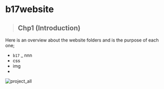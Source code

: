 # b17website
> ## Chp1 (Introduction)
 Here is an overview about the website folders and is the purpose of each one;
   - `b17` 
    _ nnn 
   - css
   - img
   - 
  ![project_all](https://user-images.githubusercontent.com/100317841/170894084-433713e6-cbbd-4645-8a34-1899772f0ad7.png)
